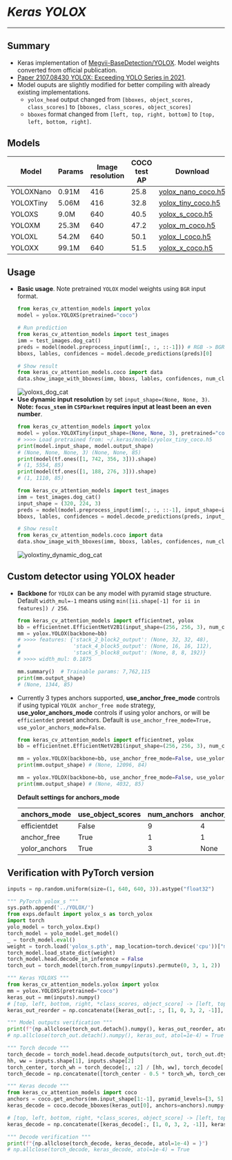 # ___Keras YOLOX___
***

## Summary
  - Keras implementation of [Megvii-BaseDetection/YOLOX](https://github.com/Megvii-BaseDetection/YOLOX). Model weights converted from official publication.
  - [Paper 2107.08430 YOLOX: Exceeding YOLO Series in 2021](https://arxiv.org/pdf/2107.08430.pdf).
  - Model ouputs are slightly modified for better compiling with already existing implementations.
    - `yolox_head` output changed from `[bboxes, object_scores, class_scores]` to `[bboxes, class_scores, object_scores]`
    - `bboxes` format changed from `[left, top, right, bottom]` to `[top, left, bottom, right]`.
## Models
  | Model     | Params | Image resolution | COCO test AP | Download |
  | --------- | ------ | ---------------- | ------------ | -------- |
  | YOLOXNano | 0.91M  | 416              | 25.8         | [yolox_nano_coco.h5](https://github.com/leondgarse/keras_cv_attention_models/releases/download/yolox/yolox_nano_coco.h5) |
  | YOLOXTiny | 5.06M  | 416              | 32.8         | [yolox_tiny_coco.h5](https://github.com/leondgarse/keras_cv_attention_models/releases/download/yolox/yolox_tiny_coco.h5) |
  | YOLOXS    | 9.0M   | 640              | 40.5         | [yolox_s_coco.h5](https://github.com/leondgarse/keras_cv_attention_models/releases/download/yolox/yolox_s_coco.h5) |
  | YOLOXM    | 25.3M  | 640              | 47.2         | [yolox_m_coco.h5](https://github.com/leondgarse/keras_cv_attention_models/releases/download/yolox/yolox_m_coco.h5) |
  | YOLOXL    | 54.2M  | 640              | 50.1         | [yolox_l_coco.h5](https://github.com/leondgarse/keras_cv_attention_models/releases/download/yolox/yolox_l_coco.h5) |
  | YOLOXX    | 99.1M  | 640              | 51.5         | [yolox_x_coco.h5](https://github.com/leondgarse/keras_cv_attention_models/releases/download/yolox/yolox_x_coco.h5) |
## Usage
  - **Basic usage**. Note pretrained `YOLOX` model weights using `BGR` input format.
    ```py
    from keras_cv_attention_models import yolox
    model = yolox.YOLOXS(pretrained="coco")

    # Run prediction
    from keras_cv_attention_models import test_images
    imm = test_images.dog_cat()
    preds = model(model.preprocess_input(imm[:, :, ::-1])) # RGB -> BGR
    bboxs, lables, confidences = model.decode_predictions(preds)[0]

    # Show result
    from keras_cv_attention_models.coco import data
    data.show_image_with_bboxes(imm, bboxs, lables, confidences, num_classes=80)
    ```
    ![yoloxs_dog_cat](https://user-images.githubusercontent.com/5744524/160348847-4ecefb6c-c0a3-410c-a98e-23504533cfee.png)
  - **Use dynamic input resolution** by set `input_shape=(None, None, 3)`. **Note: `focus_stem` in `CSPDarknet` requires input at least been an even number**.
    ```py
    from keras_cv_attention_models import yolox
    model = yolox.YOLOXTiny(input_shape=(None, None, 3), pretrained="coco")
    # >>>> Load pretrained from: ~/.keras/models/yolox_tiny_coco.h5
    print(model.input_shape, model.output_shape)
    # (None, None, None, 3) (None, None, 85)
    print(model(tf.ones([1, 742, 356, 3])).shape)
    # (1, 5554, 85)
    print(model(tf.ones([1, 188, 276, 3])).shape)
    # (1, 1110, 85)

    from keras_cv_attention_models import test_images
    imm = test_images.dog_cat()
    input_shape = (320, 224, 3)
    preds = model(model.preprocess_input(imm[:, :, ::-1], input_shape=input_shape)) # RGB -> BGR
    bboxs, lables, confidences = model.decode_predictions(preds, input_shape=input_shape)[0]

    # Show result
    from keras_cv_attention_models.coco import data
    data.show_image_with_bboxes(imm, bboxs, lables, confidences, num_classes=80)
    ```
    ![yoloxtiny_dynamic_dog_cat](https://user-images.githubusercontent.com/5744524/160348890-2d647b26-ff2d-49b6-ae46-b30f29c69ab1.png)
## Custom detector using YOLOX header
  - **Backbone** for `YOLOX` can be any model with pyramid stage structure. Default `width_mul=-1` means using `min([ii.shape[-1] for ii in features]) / 256`.
    ```py
    from keras_cv_attention_models import efficientnet, yolox
    bb = efficientnet.EfficientNetV2B1(input_shape=(256, 256, 3), num_classes=0)
    mm = yolox.YOLOX(backbone=bb)
    # >>>> features: {'stack_2_block2_output': (None, 32, 32, 48),
    #                 'stack_4_block5_output': (None, 16, 16, 112),
    #                 'stack_5_block8_output': (None, 8, 8, 192)}
    # >>>> width_mul: 0.1875

    mm.summary()  # Trainable params: 7,762,115
    print(mm.output_shape)
    # (None, 1344, 85)
    ```
  - Currently 3 types anchors supported, **use_anchor_free_mode** controls if using typical `YOLOX anchor_free mode` strategy, **use_yolor_anchors_mode** controls if using yolor anchors, or will be `efficientdet` preset anchors. Default is `use_anchor_free_mode=True, use_yolor_anchors_mode=False`.
    ```py
    from keras_cv_attention_models import efficientnet, yolox
    bb = efficientnet.EfficientNetV2B1(input_shape=(256, 256, 3), num_classes=0)

    mm = yolox.YOLOX(backbone=bb, use_anchor_free_mode=False, use_yolor_anchors_mode=False) # Trainable params: 7,860,752
    print(mm.output_shape) # (None, 12096, 84)

    mm = yolox.YOLOX(backbone=bb, use_anchor_free_mode=False, use_yolor_anchors_mode=True) # Trainable params: 7,787,105
    print(mm.output_shape) # (None, 4032, 85)
    ```
    **Default settings for anchors_mode**

    | anchors_mode  | use_object_scores | num_anchors | anchor_scale | aspect_ratios | num_scales | grid_zero_start |
    | ------------- | ----------------- | ----------- | ------------ | ------------- | ---------- | --------------- |
    | efficientdet  | False             | 9           | 4            | [1, 2, 0.5]   | 3          | False           |
    | anchor_free   | True              | 1           | 1            | [1]           | 1          | True            |
    | yolor_anchors | True              | 3           | None         | presets       | None       | offset=0.5      |
## Verification with PyTorch version
  ```py
  inputs = np.random.uniform(size=(1, 640, 640, 3)).astype("float32")

  """ PyTorch yolox_s """
  sys.path.append('../YOLOX/')
  from exps.default import yolox_s as torch_yolox
  import torch
  yolo_model = torch_yolox.Exp()
  torch_model = yolo_model.get_model()
  _ = torch_model.eval()
  weight = torch.load('yolox_s.pth', map_location=torch.device('cpu'))["model"]
  torch_model.load_state_dict(weight)
  torch_model.head.decode_in_inference = False
  torch_out = torch_model(torch.from_numpy(inputs).permute(0, 3, 1, 2))

  """ Keras YOLOXS """
  from keras_cv_attention_models.yolox import yolox
  mm = yolox.YOLOXS(pretrained="coco")
  keras_out = mm(inputs).numpy()
  # [top, left, bottom, right, *class_scores, object_score] -> [left, top, right, bottom ,object_score, *class_scores]
  keras_out_reorder = np.concatenate([keras_out[:, :, [1, 0, 3, 2, -1]], keras_out[:, :, 4:-1]], axis=-1)

  """ Model outputs verification """
  print(f"{np.allclose(torch_out.detach().numpy(), keras_out_reorder, atol=1e-4) = }")
  # np.allclose(torch_out.detach().numpy(), keras_out, atol=1e-4) = True

  """ Torch decode """
  torch_decode = torch_model.head.decode_outputs(torch_out, torch_out.dtype).detach().numpy()[0]
  hh, ww = inputs.shape[1], inputs.shape[2]
  torch_center, torch_wh = torch_decode[:, :2] / [hh, ww], torch_decode[:, 2:4] / [hh, ww]
  torch_decode = np.concatenate([torch_center - 0.5 * torch_wh, torch_center + 0.5 * torch_wh, torch_decode[:, 4:]], axis=-1)

  """ Keras decode """
  from keras_cv_attention_models import coco
  anchors = coco.get_anchors(mm.input_shape[1:-1], pyramid_levels=[3, 5], aspect_ratios=[1], num_scales=1, anchor_scale=1, grid_zero_start=True)
  keras_decode = coco.decode_bboxes(keras_out[0], anchors=anchors).numpy()

  # [top, left, bottom, right, *class_scores, object_score] -> [left, top, right, bottom ,object_score, *class_scores]
  keras_decode = np.concatenate([keras_decode[:, [1, 0, 3, 2, -1]], keras_decode[:, 4:-1]], axis=-1)

  """ Decode verification """
  print(f"{np.allclose(torch_decode, keras_decode, atol=1e-4) = }")
  # np.allclose(torch_decode, keras_decode, atol=1e-4) = True
  ```
